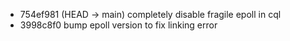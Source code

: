 - 754ef981 (HEAD -> main) completely disable fragile epoll in cql
- 3998c8f0 bump epoll version to fix linking error
